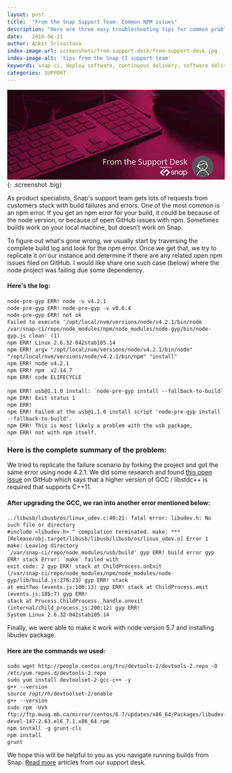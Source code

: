 ```yaml
---
layout: post
title:  "From the Snap Support Team: Common NPM issues"
description: "Here are three easy troubleshooting tips for common problems on Snap"
date:   2016-06-21
author: Ankit Srivastava
index-image-url: screenshots/from-support-desk/from-support-desk.jpg
index-image-alt: 'tips from the Snap CI support team'
keywords: snap-ci, deploy software, continuous delivery, software delivery, debugging, snap shell, sudo, continuous integration
categories: SUPPORT
---
```



![From the Snap CI Support Desk](/assets/images/screenshots/from-support-desk/from-support-desk.jpg){: .screenshot .big}


As product specialists, Snap's support team gets lots of requests from customers stuck with build failures and errors. One of the most common is an npm error. If you get an npm error for your build, it could be because of the node version, or because of open GitHub issues with npm. Sometimes builds work on your local machine, but doesn’t work on Snap.

To figure out what's gone wrong, we usually start by traversing the complete build log and look for the npm error. Once we get that, we try to replicate it on our instance and determine if there are any related open npm issues filed on GitHub. I would like share one such case (below) where the node project was failing due some dependency.

#### Here's the log:

```
node-pre-gyp ERR! node -v v4.2.1
node-pre-gyp ERR! node-pre-gyp -v v0.6.4
node-pre-gyp ERR! not ok
Failed to execute '/opt/local/nvm/versions/node/v4.2.1/bin/node 
/var/snap-ci/repo/node_modules/npm/node_modules/node-gyp/bin/node-gyp.js clean' (1)
npm ERR! Linux 2.6.32-042stab105.14
npm ERR! argv "/opt/local/nvm/versions/node/v4.2.1/bin/node" 
"/opt/local/nvm/versions/node/v4.2.1/bin/npm" "install"
npm ERR! node v4.2.1
npm ERR! npm  v2.14.7
npm ERR! code ELIFECYCLE

npm ERR! usb@1.1.0 install: `node-pre-gyp install --fallback-to-build`
npm ERR! Exit status 1
npm ERR!
npm ERR! Failed at the usb@1.1.0 install script 'node-pre-gyp install --fallback-to-build'.
npm ERR! This is most likely a problem with the usb package,
npm ERR! not with npm itself.
```

### Here is the complete summary of the problem:

We tried to replicate the failure scenario by forking the project and got the same error using node 4.2.1. We did some research and found [this open issue](https://github.com/nonolith/node-usb/issues/103) on GitHub which says that a higher version of GCC / libstdc++ is required that supports C++11.

#### After upgrading the GCC, we ran into another error mentioned below:

```
../libusb/libusb/os/linux_udev.c:40:21: fatal error: libudev.h: No such file or directory 
#include <libudev.h> ^ compilation terminated. make: *** 
[Release/obj.target/libusb/libusb/libusb/os/linux_udev.o] Error 1 make: Leaving directory 
`/var/snap-ci/repo/node_modules/usb/build' gyp ERR! build error gyp ERR! stack Error: `make` failed with 
exit code: 2 gyp ERR! stack at ChildProcess.onExit
(/var/snap-ci/repo/node_modules/npm/node_modules/node-gyp/lib/build.js:276:23) gyp ERR! stack 
at emitTwo (events.js:100:13) gyp ERR! stack at ChildProcess.emit (events.js:185:7) gyp ERR! 
stack at Process.ChildProcess._handle.onexit (internal/child_process.js:200:12) gyp ERR! 
System Linux 2.6.32-042stab105.14
```

Finally, we were able to make it work with node version 5.7 and installing libudev package.

#### Here are the commands we used:

```
sudo wget http://people.centos.org/tru/devtools-2/devtools-2.repo -O /etc/yum.repos.d/devtools-2.repo
sudo yum install devtoolset-2-gcc-c++ -y
g++ --version
source /opt/rh/devtoolset-2/enable
g++ --version
sudo rpm -Uvh 
ftp://ftp.muug.mb.ca/mirror/centos/6.7/updates/x86_64/Packages/libudev-devel-147-2.63.el6_7.1.x86_64.rpm
npm install -g grunt-cli
npm install
grunt
```

We hope this will be helpful to you as you navigate running builds from Snap. [Read more](https://blog.snap-ci.com/categories/support/) articles from our support desk.
